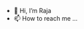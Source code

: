- 👋 Hi, I’m Raja
- 📫 How to reach me ...

<!---
Raja1609/Raja1609 is a ✨ special ✨ repository because its `README.md` (this file) appears on your GitHub profile.
You can click the Preview link to take a look at your changes.
--->
